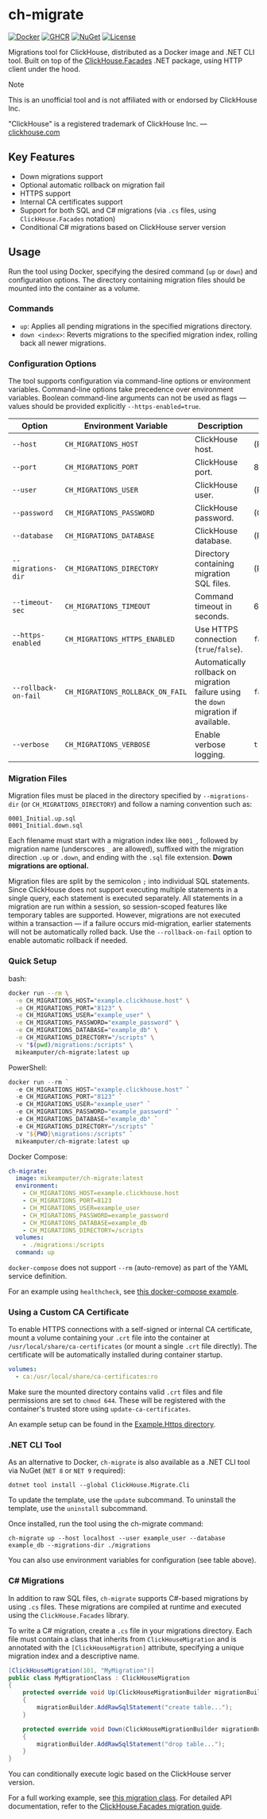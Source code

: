 # ch-migrate

[![Docker](https://img.shields.io/badge/docker-ch--migrate-blue?logo=docker)](https://hub.docker.com/r/mikeamputer/ch-migrate)
[![GHCR](https://img.shields.io/badge/ghcr.io-ch--migrate-blue?logo=github)](https://github.com/MikeAmputer/clickhouse-migrate/pkgs/container/ch-migrate)
[![NuGet](https://img.shields.io/nuget/v/ClickHouse.Migrate.Cli)](https://www.nuget.org/packages/ClickHouse.Migrate.Cli/)
[![License](https://img.shields.io/github/license/MikeAmputer/clickhouse-migrate)](https://github.com/MikeAmputer/clickhouse-migrate/blob/master/LICENSE)

Migrations tool for ClickHouse, distributed as a Docker image and .NET CLI tool. Built on top of the [ClickHouse.Facades](https://github.com/MikeAmputer/ClickHouse.Facades) .NET package, using HTTP client under the hood.

> [!NOTE]
> This is an unofficial tool and is not affiliated with or endorsed by ClickHouse Inc.
> 
> "ClickHouse" is a registered trademark of ClickHouse Inc. — [clickhouse.com](https://clickhouse.com/)

## Key Features
- Down migrations support
- Optional automatic rollback on migration fail
- HTTPS support
- Internal CA certificates support
- Support for both SQL and C# migrations (via `.cs` files, using `ClickHouse.Facades` notation)
- Conditional C# migrations based on ClickHouse server version

## Usage
Run the tool using Docker, specifying the desired command (`up` or `down`) and configuration options. The directory containing migration files should be mounted into the container as a volume.

### Commands
- `up`: Applies all pending migrations in the specified migrations directory.
- `down <index>`: Reverts migrations to the specified migration index, rolling back all newer migrations.

### Configuration Options
The tool supports configuration via command-line options or environment variables. Command-line options take precedence over environment variables. Boolean command-line arguments can not be used as flags — values should be provided explicitly `--https-enabled=true`.

| Option               | Environment Variable             | Description                                                                          | Default    |
|----------------------|----------------------------------|--------------------------------------------------------------------------------------|------------|
| `--host`             | `CH_MIGRATIONS_HOST`             | ClickHouse host.                                                                     | (Required) |
| `--port`             | `CH_MIGRATIONS_PORT`             | ClickHouse port.                                                                     | 8123       |
| `--user`             | `CH_MIGRATIONS_USER`             | ClickHouse user.                                                                     | (Required) |
| `--password`         | `CH_MIGRATIONS_PASSWORD`         | ClickHouse password.                                                                 | (Optional) |
| `--database`         | `CH_MIGRATIONS_DATABASE`         | ClickHouse database.                                                                 | (Required) |
| `--migrations-dir`   | `CH_MIGRATIONS_DIRECTORY`        | Directory containing migration SQL files.                                            | (Required) |
| `--timeout-sec`      | `CH_MIGRATIONS_TIMEOUT`          | Command timeout in seconds.                                                          | 60         |
| `--https-enabled`    | `CH_MIGRATIONS_HTTPS_ENABLED`    | Use HTTPS connection (`true`/`false`).                                               | `false`    |
| `--rollback-on-fail` | `CH_MIGRATIONS_ROLLBACK_ON_FAIL` | Automatically rollback on migration failure using the `down` migration if available. | `false`    |
| `--verbose`          | `CH_MIGRATIONS_VERBOSE`          | Enable verbose logging.                                                              | `true`     |

### Migration Files
Migration files must be placed in the directory specified by `--migrations-dir` (or `CH_MIGRATIONS_DIRECTORY`) and follow a naming convention such as:
```
0001_Initial.up.sql
0001_Initial.down.sql
```
Each filename must start with a migration index like `0001_`, followed by migration name (underscores `_` are allowed), suffixed with the migration direction `.up` or `.down`, and ending with the `.sql` file extension. **Down migrations are optional.**

Migration files are split by the semicolon `;` into individual SQL statements. Since ClickHouse does not support executing multiple statements in a single query, each statement is executed separately. All statements in a migration are run within a session, so session-scoped features like temporary tables are supported. However, migrations are not executed within a transaction — if a failure occurs mid-migration, earlier statements will not be automatically rolled back. Use the `--rollback-on-fail` option to enable automatic rollback if needed.

### Quick Setup

bash:
```bash
docker run --rm \
  -e CH_MIGRATIONS_HOST="example.clickhouse.host" \
  -e CH_MIGRATIONS_PORT="8123" \
  -e CH_MIGRATIONS_USER="example_user" \
  -e CH_MIGRATIONS_PASSWORD="example_password" \
  -e CH_MIGRATIONS_DATABASE="example_db" \
  -e CH_MIGRATIONS_DIRECTORY="/scripts" \
  -v "$(pwd)/migrations:/scripts" \
  mikeamputer/ch-migrate:latest up
``` 

PowerShell:
```powershell
docker run --rm `
  -e CH_MIGRATIONS_HOST="example.clickhouse.host" `
  -e CH_MIGRATIONS_PORT="8123" `
  -e CH_MIGRATIONS_USER="example_user" `
  -e CH_MIGRATIONS_PASSWORD="example_password" `
  -e CH_MIGRATIONS_DATABASE="example_db" `
  -e CH_MIGRATIONS_DIRECTORY="/scripts" `
  -v "${PWD}\migrations:/scripts" `
  mikeamputer/ch-migrate:latest up
```

Docker Compose:
```yaml
ch-migrate:
  image: mikeamputer/ch-migrate:latest
  environment:
    - CH_MIGRATIONS_HOST=example.clickhouse.host
    - CH_MIGRATIONS_PORT=8123
    - CH_MIGRATIONS_USER=example_user
    - CH_MIGRATIONS_PASSWORD=example_password
    - CH_MIGRATIONS_DATABASE=example_db
    - CH_MIGRATIONS_DIRECTORY=/scripts
  volumes:
    - ./migrations:/scripts
  command: up
```

`docker-compose` does not support `--rm` (auto-remove) as part of the YAML service definition.

For an example using `healthcheck`, see [this docker-compose example](https://github.com/MikeAmputer/clickhouse-migrate/blob/master/examples/Example/docker-compose.yml).

### Using a Custom CA Certificate

To enable HTTPS connections with a self-signed or internal CA certificate, mount a volume containing your `.crt` file into the container at `/usr/local/share/ca-certificates` (or mount a single `.crt` file directly). The certificate will be automatically installed during container startup.

```yaml
volumes:
  - ca:/usr/local/share/ca-certificates:ro
```

Make sure the mounted directory contains valid `.crt` files and file permissions are set to `chmod 644`. These will be registered with the container's trusted store using `update-ca-certificates`.

An example setup can be found in the [Example.Https directory](https://github.com/MikeAmputer/clickhouse-migrate/tree/master/examples/Example.Https).

### .NET CLI Tool
As an alternative to Docker, `ch-migrate` is also available as a .NET CLI tool via NuGet (`NET 8` or `NET 9` required):

```
dotnet tool install --global ClickHouse.Migrate.Cli
```

To update the template, use the `update` subcommand. To uninstall the template, use the `uninstall` subcommand.

Once installed, run the tool using the ch-migrate command:

```
ch-migrate up --host localhost --user example_user --database example_db --migrations-dir ./migrations
```

You can also use environment variables for configuration (see table above).

### C# Migrations
In addition to raw SQL files, `ch-migrate` supports C#-based migrations by using `.cs` files. These migrations are compiled at runtime and executed using the `ClickHouse.Facades` library.

To write a C# migration, create a `.cs` file in your migrations directory. Each file must contain a class that inherits from `ClickHouseMigration` and is annotated with the `[ClickHouseMigration]` attribute, specifying a unique migration index and a descriptive name.

```c#
[ClickHouseMigration(101, "MyMigration")]
public class MyMigrationClass : ClickHouseMigration
{
	protected override void Up(ClickHouseMigrationBuilder migrationBuilder)
	{
		migrationBuilder.AddRawSqlStatement("create table...");
	}

	protected override void Down(ClickHouseMigrationBuilder migrationBuilder)
	{
		migrationBuilder.AddRawSqlStatement("drop table...");
	}
}
```

You can conditionally execute logic based on the ClickHouse server version.

For a full working example, see [this migration class](https://github.com/MikeAmputer/clickhouse-migrate/blob/master/examples/Example/Migrations/202507091600_AddGaugeMetrics.cs). For detailed API documentation, refer to the [ClickHouse.Facades migration guide](https://github.com/MikeAmputer/ClickHouse.Facades/wiki/Migrations#migration-class).
